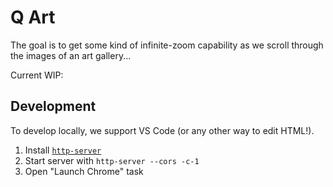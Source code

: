 # Q Art

The goal is to get some kind of infinite-zoom capability as we scroll through the images of an art gallery...

Current WIP:



## Development
To develop locally, we support VS Code (or any other way to edit HTML!).


1. Install [`http-server`](https://github.com/http-party/http-server)
2. Start server with `http-server --cors -c-1`
3. Open "Launch Chrome" task
